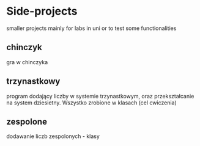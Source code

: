 # Side-projects

smaller projects mainly for labs in uni or to test some functionalities



## chinczyk

gra w chinczyka

## trzynastkowy

program dodający liczby w systemie trzynastkowym, oraz przekształcanie na system dziesietny.
Wszystko zrobione w klasach (cel cwiczenia)

## zespolone

dodawanie liczb zespolonych - klasy
